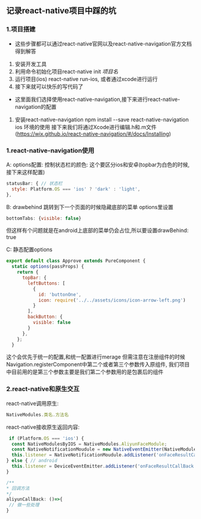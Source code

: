 ## 记录react-native项目中踩的坑
### 1.项目搭建
* 这些步骤都可以通过react-native官网以及react-native-navigation官方文档得到解答
1. 安装开发工具
2. 利用命令初始化项目react-native init *项目名*
3. 运行项目(ios) react-native run-ios, 或者通过xcode进行运行
4. 接下来就可以快乐的写代码了

* 这里面我们选择使用react-native-navigation,接下来进行react-native-navigation的配置
1. 安装react-native-navigation
npm install --save react-native-navigation
ios 环境的使用
接下来我们将通过Xcode进行编辑.h和.m文件(https://wix.github.io/react-native-navigation/#/docs/Installing)

### 1.react-native-navigation使用
 A: options配置:
控制状态栏的颜色: 这个要区分ios和安卓(topbar为白色的时候,接下来这样配置)
```js
statusBar: { // 状态栏
  style: Platform.OS === 'ios' ? 'dark' : 'light',
},
```
B: drawbehind
跳转到下一个页面的时候隐藏底部的菜单
options里设置

```js
bottomTabs: {visible: false}
```

但这样有个问题就是在android上底部的菜单仍会占位,所以要设置drawBehind: true

C: 静态配置options

```js
export default class Approve extends PureComponent {
  static options(passProps) {
    return {
      topBar: {
        leftButtons: [
          {
            id: 'buttonOne',
            icon: require('../../assets/icons/icon-arrow-left.png')
          }
        ],
        backButton: {
          visible: false
        }
      },
    };
  }
  ```
这个会优先于统一的配置,和统一配置进行merage
但需注意在注册组件的时候Navigation.registerComponent中第二个或者第三个参数传入原组件, 我们项目中目前用的是第三个参数主要是我们第二个参数用的是包裹后的组件

### 2.react-native和原生交互

react-native调用原生:

```js
NativeModules.类名.方法名
```

react-native接收原生返回内容:

```js
 if (Platform.OS === 'ios') {
  const NativeModulesByIOS = NativeModules.AliyunFaceModule;
  const NativeNotificationMoudule = new NativeEventEmitter(NativeModulesByIOS);
  this.listener = NativeNotificationMoudule.addListener('onFaceResultCallBack', this.aliyunCallBack);
} else { // android
  this.listener = DeviceEventEmitter.addListener('onFaceResultCallBack', this.aliyunCallBack);
}

/**
* 回调方法
*/
aliyunCallBack: ()=>{
 // 做一些处理
}
```
